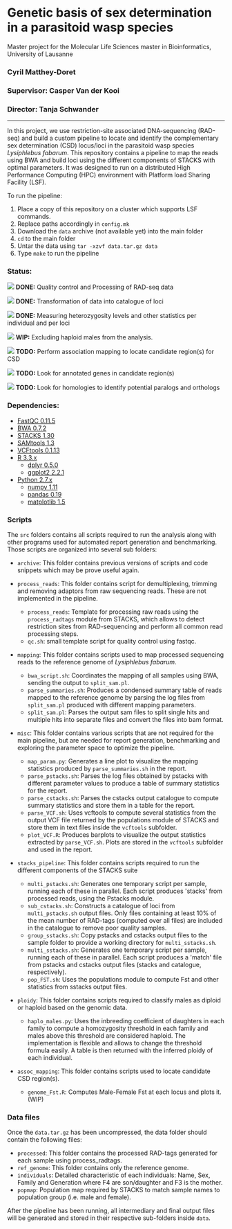# Genetic basis of sex determination in a parasitoid wasp species
Master project for the Molecular Life Sciences master in Bioinformatics, University of Lausanne

### Cyril Matthey-Doret
### Supervisor: Casper Van der Kooi
### Director: Tanja Schwander
---
In this project, we use restriction-site associated DNA-sequencing (RAD-seq) and build a custom pipeline to locate and identify the complementary sex determination (CSD) locus/loci in the parasitoid wasp species _Lysiphlebus fabarum_. This repository contains a pipeline to map the reads using BWA and build loci using the different components of STACKS with optimal parameters. It was designed to run on a distributed High Performance Computing (HPC) environment with Platform load Sharing Facility (LSF).

To run the pipeline:
1. Place a copy of this repository on a cluster which supports LSF commands.
2. Replace paths accordingly in ```config.mk```
3. Download the `data` archive (not available yet) into the main folder
4. ```cd``` to the main folder
5. Untar the data using ```tar -xzvf data.tar.gz data```
6. Type ```make``` to run the pipeline

### Status:

![](https://placehold.it/15/00ff00/000000?text=+) __DONE:__ Quality control and Processing of RAD-seq data

![](https://placehold.it/15/00ff00/000000?text=+) __DONE:__ Transformation of data into catalogue of loci

![](https://placehold.it/15/00ff00/000000?text=+) __DONE:__ Measuring heterozygosity levels and other statistics per individual and per loci

![](https://placehold.it/15/ffff00/000000?text=+) __WIP:__ Excluding haploid males from the analysis.

![](https://placehold.it/15/ff0000/000000?text=+) __TODO:__ Perform association mapping to locate candidate region(s) for CSD

![](https://placehold.it/15/ff0000/000000?text=+) __TODO:__ Look for annotated genes in candidate region(s)

![](https://placehold.it/15/ff0000/000000?text=+) __TODO:__ Look for homologies to identify potential paralogs and orthologs

### Dependencies:
* [FastQC 0.11.5](https://www.bioinformatics.babraham.ac.uk/projects/fastqc/)
* [BWA 0.7.2](http://bio-bwa.sourceforge.net/)
* [STACKS 1.30](http://catchenlab.life.illinois.edu/stacks/)
* [SAMtools 1.3](http://samtools.sourceforge.net/)
* [VCFtools 0.1.13](https://vcftools.github.io/)
* [R 3.3.x](https://www.r-project.org/)
  + [dplyr 0.5.0](https://cran.r-project.org/web/packages/dplyr/README.html)
  + [ggplot2 2.2.1](http://ggplot2.org/)
* [Python 2.7.x](https://www.python.org/)
  + [numpy 1.11](http://www.numpy.org/)
  + [pandas 0.19](http://pandas.pydata.org/)
  + [matplotlib 1.5](https://matplotlib.org/)

### Scripts

The `src` folders contains all scripts required to run the analysis along with other programs used for automated report generation and benchmarking. Those scripts are organized into several sub folders:

* `archive`: This folder contains previous versions of scripts and code snippets which may be prove useful again.


* `process_reads`: This folder contains script for demultiplexing, trimming and removing adaptors from raw sequencing reads. These are not implemented in the pipeline.
  + `process_reads`: Template for processing raw reads using the `process_radtags` module from STACKS, which allows to detect restriction sites from RAD-sequencing and perform all common read processing steps.
  + `qc.sh`: small template script for quality control using fastqc.


* `mapping`: This folder contains scripts used to map processed sequencing reads to the reference genome of _Lysiphlebus fabarum_.
  + `bwa_script.sh`: Coordinates the mapping of all samples using BWA, sending the output to `split_sam.pl`.
  + `parse_summaries.sh`: Produces a condensed summary table of reads mapped to the reference genome by parsing the log files from `split_sam.pl` produced with different mapping parameters.
  + `split_sam.pl`: Parses the output sam files to split single hits and multiple hits into separate files and convert the files into bam format.


* `misc`: This folder contains various scripts that are not required for the main pipeline, but are needed for report generation, benchmarking and exploring the parameter space to optimize the pipeline.
  + `map_param.py`: Generates a line plot to visualize the mapping statistics produced by `parse_summaries.sh` in the report.
  + `parse_pstacks.sh`: Parses the log files obtained by pstacks with different parameter values to produce a table of summary statistics for the report.
  + `parse_cstacks.sh`: Parses the cstacks output catalogue to compute summary statistics and store them in a table for the report.
  + `parse_VCF.sh`: Uses vcftools to compute several statistics from the output VCF file returned by the populations module of STACKS and store them in text files inside the `vcftools` subfolder.
  + `plot_VCF.R`: Produces barplots to visualize the output statistics extracted by `parse_VCF.sh`. Plots are stored in the `vcftools` subfolder and used in the report.


* `stacks_pipeline`: This folder contains scripts required to run the different components of the STACKS suite
  + `multi_pstacks.sh`: Generates one temporary script per sample, running each of these in parallel. Each script produces 'stacks' from processed reads, using the Pstacks module.
  + `sub_cstacks.sh`: Constructs a catalogue of loci from `multi_pstacks.sh` output files. Only files containing at least 10% of the mean number of RAD-tags (computed over all files) are included in the catalogue to remove poor quality samples.
  + `group_sstacks.sh`: Copy pstacks and cstacks output files to the sample folder to provide a working directory for `multi_sstacks.sh`.
  + `multi_sstacks.sh`: Generates one temporary script per sample, running each of these in parallel. Each script produces a 'match' file from pstacks and cstacks output files (stacks and catalogue, respectively).
  + `pop_FST.sh`: Uses the populations module to compute Fst and other statistics from sstacks output files.



* `ploidy`: This folder contains scripts required to classify males as diploid or haploid based on the genomic data.
  + `haplo_males.py`: Uses the inbreeding coefficient of daughters in each family to compute a homozygosity threshold in each family and males above this threshold are considered haploid. The implementation is flexible and allows to change the threshold formula easily. A table is then returned with the inferred ploidy of each individual.


* `assoc_mapping`: This folder contains scripts used to locate candidate CSD region(s).
  + `genome_Fst.R`: Computes Male-Female Fst at each locus and plots it. (WIP)


### Data files

Once the `data.tar.gz` has been uncompressed, the data folder should contain the following files:

* `processed`: This folder contains the processed RAD-tags generated for each sample using process_radtags.
* `ref_genome`: This folder contains only the reference genome.
* `individuals`: Detailed characteristic of each individuals: Name, Sex, Family and Generation where F4 are son/daughter and F3 is the mother.
* `popmap`: Population map required by STACKS to match sample names to population group (i.e. male and female).

After the pipeline has been running, all intermediary and final output files will be generated and stored in their respective sub-folders inside `data`.
